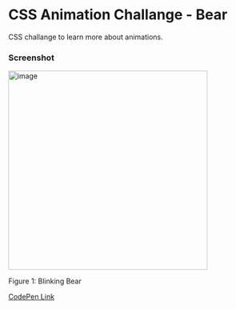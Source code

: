 # CSS Animation Challange - Bear

CSS challange to learn more about animations.

### Screenshot

<img width="398" alt="image" src="https://github.com/gab-holik/CSS-Challanges/assets/97192580/4001d8a2-8d50-4aa3-8eee-63550cc510e4">

Figure 1: Blinking Bear

[CodePen Link](https://codepen.io/gab-holik/full/wvOPLqb)
